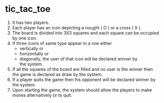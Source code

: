 # tic_tac_toe

 1. It has two players. 
 2. Each player has an icon depicting a nought ( O ) or a cross ( X ). 
 3. The board is divided into 3X3 squares and each square can be occupied by one icon. 
 4. If three icons of same type appear in a row either 
    * vertically or 
    * horizontally or 
    * diagonally, the user of that icon will be declared winner by the system. 
 5. If all the squares of the board are filled and no user is the winner then the game is declared as draw by the system. 
 6. If a player quits the game then his opponent will be declared winner by the system. 
 6. Upon starting the game, the system should allow the players to make moves alternatively or to quit.
